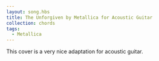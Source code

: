 ```yaml
---
layout: song.hbs
title: The Unforgiven by Metallica for Acoustic Guitar
collection: chords
tags:
  - Metallica
---
```


This cover is a very nice adaptation for acoustic guitar.

<youtube-renderer data-youtubeid="&UnderBar;yp1ShKr80g"></youtube-renderer>

<alphatab-renderer data-src="./the-unforgiven-metallica.gp4"></alphatab-renderer>
